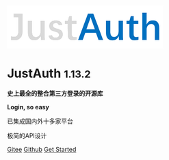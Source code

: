 
![](_media/logo.png)
# JustAuth <small>1.13.2</small>

<strong>史上最全的整合第三方登录的开源库</strong>

<strong>Login, so easy</strong>

<p>已集成国内外十多家平台</p>
<p>极简的API设计</p>


[Gitee](https://gitee.com/yadong.zhang/JustAuth)
[Github](https://github.com/zhangyd-c/JustAuth)
[Get Started](#简介)

